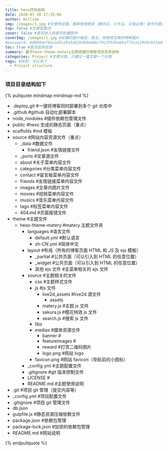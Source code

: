 ```yaml
---
title: hexo项目结构
date: 2020-07-30 17:35:00
author: William
img: /images/1.jpg #文章特征图，推荐使用图床（腾讯云、七牛云、又拍云等）来作为图片路径
top: false #文章是置顶
cover: false #是否加入到首页轮播图中
coverImg: /images/1.jpg #轮播的图片路径，若无，则使用文章的特殊图片
#password: 8d969eef6ecad3c29a3a629280e686cf0c3f5d5a86aff3ca12020c923adc6c92
toc: true #是否启用目录
summary: 基于hexo-theme-matery主题搭建的博客项目目录结构
categories: Project #文章分类，只建议一篇文章一个分类
tags: #标签，可以多个
  - Project structure
---
```


### 项目目录结构如下

{% pullquote mindmap mindmap-md %}

- .deploy_git #一键将博客同时部署到多个 git 仓库中
- .github #github 自动化部署脚本
- node_modules #插件依赖包管理文件
- public #hexo 生成的静态页面（重点）
- scaffolds #md 模板
- source #网站内容资源文件（重点）
  - \_data #数据文件
    - friend.json #友情链接文件
  - \_ports #文章源文件
  - about #关于菜单内容文件
  - categories #分类菜单内容文件
  - contact #留言板菜单内容文件
  - friends #友情链接菜单内容文件
  - images #文章内图片文件
  - movies #视频菜单内容文件
  - musics #音乐菜单内容文件
  - tags #标签菜单内容文件
  - 404.md #页面报错文件
- theme #主题文件
  - hexo-theme-matery #matery 主题文件夹
    - languages #语言文件
      - default.yml #默认语言
      - zh-CN.yml #简体中文
    - layout #布局（所有的博客页面 HTML 和 JS 及 ejs 模板）
      - \_partial #公共页面（可以引入到 HTML 的任意位置）
      - \_widget #公共页面（可以引入到 HTML 的任意位置）
      - 其他 ejs 文件 #主菜单相关的 ejs 文件
    - source #主题相关的文件
      - css #主题样式文件
      - js #js 文件
        - live2d_assets #live2d 源文件
          - assets
        - matery.js #主题 js 文件
        - sakura.js #樱花特效 js 文件
        - search.js #搜索 js 文件
      - libs
      - medias #媒体资源文件
        - banner #
        - featureimages #
        - reward #打赏二维码图片
        - logo.png #网站 logo
      - favicon.png #网站 favicon（导航前的小图标）
    - \_config.yml #主题配置文件
    - .gitignore #git 版本控制文件
    - LICENSE #
    - README.md #主题使用说明
- .git #项目 git 管理（提交内容等）
- \_config.yml #项目配置文件
- .gitignore #项目 git 管理文件
- db.json
- gulpfile.js #静态资源压缩依赖文件
- package.json #依赖包管理
- package-lock.json #加锁的依赖包管理
- README.md #网站说明

{% endpullquote %}
